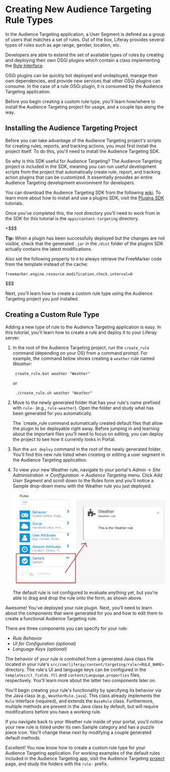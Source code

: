 # Creating New Audience Targeting Rule Types [](id=creating-new-audience-targeting-rule-types)

In the Audience Targeting application, a User Segment is defined as a group
of users that matches a set of rules. Out of the box, Liferay provides several
types of rules such as age range, gender, location, etc.

Developers are able to extend the set of available types of rules by creating
and deploying their own OSGi plugins which contain a class implementing the
[Rule Interface](https://github.com/liferay/liferay-apps-content-targeting/blob/master/content-targeting-api/service/com/liferay/content/targeting/api/model/Rule.java).

OSGi plugins can be quickly hot deployed and undeployed, manage their own
dependencies, and provide new services that other OSGi plugins can consume. In
the case of a rule OSGi plugin, it is consumed by the Audience Targeting
application.

Before you begin creating a custom rule type, you'll learn how/where to install
the Audience Targeting project for usage, and a couple tips along the way.

## Installing the Audience Targeting Project [](id=installing-the-audience-targeting-project)

Before you can take advantage of the Audience Targeting project's scripts for
creating rules, reports, and tracking actions, you must first install the
project itself. To do this, you'll need to install the Audience Targeting SDK.

So why is this SDK useful for Audience Targeting? The Audience Targeting project
is included in the SDK, meaning you can run useful development scripts from the
project that automatically create rule, report, and tracking action plugins that
can be customized. It essentially provides an entire Audience Targeting
development environment for developers.

You can download the Audience Targeting SDK from the following
[wiki](https://dev.liferay.com/participate/liferaypedia/-/wiki/Main/Audience+Targeting).
To learn more about how to install and use a plugins SDK, visit the
[Plugins SDK](/develop/tutorials/-/knowledge_base/6-2/plugins-sdk) tutorials.

<!-- There's not an the official downloads page because the WCM team is working
on a new SDK based on gradle and they want that one to replace this one. Once
that one is available (~end Feb 2015), an official downloads page link will be
available. -Cody -->

Once you've completed this, the root directory you'll need to work from in the
SDK for this tutorial is the `apps/content-targeting` directory.

+$$$

**Tip:** When a plugin has been successfully deployed but the changes are not
visible, check that the generated `.jar` in the `/dist` folder of the plugins
SDK actually contains the latest modifications.

Also set the following property to `0` to always retrieve the FreeMarker code
from the template instead of the cache:

    freemarker.engine.resource.modification.check.interval=0

$$$

Next, you'll learn how to create a custom rule type using the Audience Targeting
project you just installed.

## Creating a Custom Rule Type [](id=creating-a-custom-rule-type)

Adding a new type of rule to the Audience Targeting application is easy. In this
tutorial, you'll learn how to create a rule and deploy it to your Liferay
server.

1. In the root of the Audience Targeting project, run the `create_rule` command
   (depending on your OS) from a command prompt. For example, the command below
   shows creating a `weather` rule named *Weather*:

        create_rule.bat weather "Weather"

    or

        ./create_rule.sh weather "Weather"

2. Move to the newly generated folder that has your rule's name prefixed with
   `rule-` (e.g., `rule-weather`). Open the folder and study what has been
   generated for you automatically.
   
    The `create_rule command automatically created default files that allow the
    plugin to be deployable right away. Before jumping in and learning about the
    important files you'll need to focus on editing, you can deploy the project
    to see how it currently looks in Portal.

3. Run the `ant deploy` command in the root of the newly generated folder.
   You'll find this new rule listed when creating or editing a user segment in
   the Audience Targeting application.

4. To view your new Weather rule, navigate to your portal's *Admin* &rarr; *Site
   Administration* &rarr; *Configuration* &rarr; *Audience Targeting* menu.
   Click *Add User Segment* and scroll down to the Rules form and you'll notice
   a Sample drop-down menu with the Weather rule you just deployed.

    ![Figure 1: Although your new Weather rule is very bare bones, it is deployable to your Portal straight out-of-the-box.](../../images/default-sample-rule.png)

    The default rule is not configured to evaluate anything yet, but you're able
    to drag and drop the rule onto the form, as shown above.

Awesome! You've deployed your rule plugin. Next, you'll need to learn about the
components that were generated for you and how to edit them to create a
functional Audience Targeting rule.

There are three components you can specify for your rule:

- *Rule Behavior*
- *UI for Configuration (optional)*
- *Language Keys (optional)*

The behavior of your rule is controlled from a generated Java class file located
in your rule's `src/com/liferay/content/targeting/rule/<RULE_NAME>` directory.
The rule's UI and language keys can be configured in the
`templates/ct_fields.ftl` and `content/Language.properties` files, respectively.
You'll learn more about the latter two components later on.

You'll begin creating your rule's functionality by specifying its behavior via
the Java class (e.g., `WeatherRule.java`). This class already implements the
`Rule` interface (required), and extends the `BaseRule` class. Furthermore,
multiple methods are present in the Java class by default, but will require
modifications before you have a working rule.

If you navigate back to your Weather rule inside of your portal, you'll notice
your new rule is listed under its own Sample category and has a puzzle piece
icon. You'll change these next by modifying a couple generated default methods.




Excellent! You now know how to create a custom rule type for your Audience
Targeting application. For working examples of the default rules included in the
Audience Targeting app, visit the Audience Targeting
[project](https://github.com/liferay/liferay-apps-content-targeting) page, and
study the folders with the `rule-` prefix.

<!-- ## Customize the Rules Engine -->
